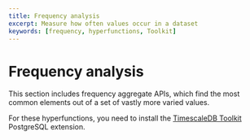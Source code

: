 ```yaml
---
title: Frequency analysis
excerpt: Measure how often values occur in a dataset
keywords: [frequency, hyperfunctions, Toolkit]
---
```


# Frequency analysis

This section includes frequency aggregate APIs, which find the most common elements out of a set of
vastly more varied values.

For these hyperfunctions, you need to install the [TimescaleDB Toolkit][install-toolkit] PostgreSQL extension.

<HyperfunctionTable
    hyperfunctionFamily='frequency analysis'
    includeExperimental
    sortByType
/>

[install-toolkit]: /timescaledb/:currentVersion:/how-to-guides/hyperfunctions/install-toolkit
